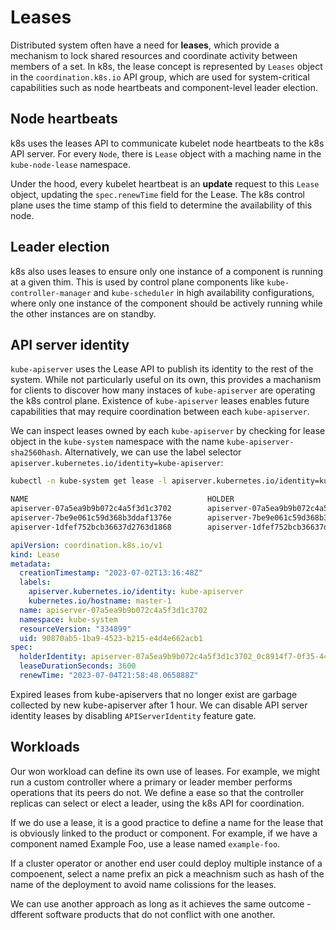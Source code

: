 # Leases

Distributed system often have a need for **leases**, which provide a mechanism
to lock shared resources and coordinate activity between members of a set. In
k8s, the lease concept is represented by `Leases` object in the
`coordination.k8s.io` API group, which are used for system-critical capabilities
such as node heartbeats and component-level leader election.

## Node heartbeats

k8s uses the leases API to communicate kubelet node heartbeats to the k8s API
server. For every `Node`, there is `Lease` object with a maching name in the
`kube-node-lease` namespace. 

Under the hood, every kubelet heartbeat is an **update** request to this `Lease`
object, updating the `spec.renewTime` field for the Lease. The k8s control plane
uses the time stamp of this field to determine the availability of this node.

## Leader election

k8s also uses leases to ensure only one instance of a component is running at a
given thim. This is used by control plane components like
`kube-controller-manager` and `kube-scheduler` in high availability
configurations, where only one instance of the component should be actively
running while the other instances are on standby.

## API server identity

`kube-apiserver` uses the Lease API to publish its identity to the rest of the
system. While not particularly useful on its own, this provides a machanism for
clients to discover how many instaces of `kube-apiserver` are operating the k8s
control plane. Existence of `kube-apiserver` leases enables future capabilities
that may require coordination between each `kube-apiserver`.

We can inspect leases owned by each `kube-apiserver` by checking for lease
object in the `kube-system` namespace with the name
`kube-apiserver-sha2560hash`. Alternatively, we can use the label selector
`apiserver.kubernetes.io/identity=kube-apiserver`:

```bash
kubectl -n kube-system get lease -l apiserver.kubernetes.io/identity=kube-apiserver
```

```bash
NAME                                        HOLDER                                                                           AGE
apiserver-07a5ea9b9b072c4a5f3d1c3702        apiserver-07a5ea9b9b072c4a5f3d1c3702_0c8914f7-0f35-440e-8676-7844977d3a05        5m33s
apiserver-7be9e061c59d368b3ddaf1376e        apiserver-7be9e061c59d368b3ddaf1376e_84f2a85d-37c1-4b14-b6b9-603e62e4896f        4m23s
apiserver-1dfef752bcb36637d2763d1868        apiserver-1dfef752bcb36637d2763d1868_c5ffa286-8a9a-45d4-91e7-61118ed58d2e        4m43s
```

```yaml
apiVersion: coordination.k8s.io/v1
kind: Lease
metadata:
  creationTimestamp: "2023-07-02T13:16:48Z"
  labels:
    apiserver.kubernetes.io/identity: kube-apiserver
    kubernetes.io/hostname: master-1
  name: apiserver-07a5ea9b9b072c4a5f3d1c3702
  namespace: kube-system
  resourceVersion: "334899"
  uid: 90870ab5-1ba9-4523-b215-e4d4e662acb1
spec:
  holderIdentity: apiserver-07a5ea9b9b072c4a5f3d1c3702_0c8914f7-0f35-440e-8676-7844977d3a05
  leaseDurationSeconds: 3600
  renewTime: "2023-07-04T21:58:48.065888Z"
```

Expired leases from kube-apiservers that no longer exist are garbage collected
by new kube-apiserver after 1 hour. We can disable API server identity leases by
disabling `APIServerIdentity` feature gate.

## Workloads

Our won workload can define its own use of leases. For example, we might run a
custom controller where a primary or leader member performs operations that its
peers do not. We define a ease so that the controller replicas can select or
elect a leader, using the k8s API for coordination.

If we do use a lease, it is a good practice to define a name for the lease that
is obviously linked to the product or component. For example, if we have a
component named Example Foo, use a lease named `example-foo`.

If a cluster operator or another end user could deploy multiple instance of a
compoenent, select a name prefix an pick a meachnism such as hash of the name of
the deployment to avoid name colissions for the leases.

We can use another approach as long as it achieves the same outcome - dfferent
software products that do not conflict with one another.
